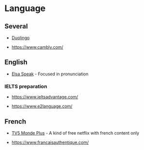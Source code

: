 # Language

## Several

- [Duolingo](https://play.google.com/store/apps/details?id=com.duolingo)

- <https://www.cambly.com/>

## English

- [Elsa Speak](https://elsaspeak.com/) - Focused in pronunciation

### IELTS preparation

- <https://www.ieltsadvantage.com/>

- <https://www.e2language.com/>

## French

- [TV5 Monde Plus](https://www.tv5mondeplus.com/) - A kind of free netflix with french content only

- <https://www.francaisauthentique.com/>

